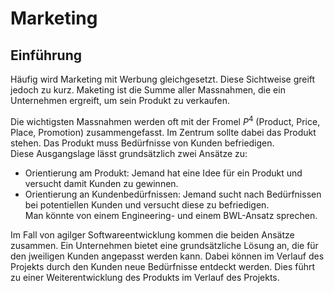 # Marketing

## Einführung

Häufig wird Marketing mit Werbung gleichgesetzt. Diese Sichtweise greift
jedoch zu kurz. Maketing ist die Summe aller Massnahmen, die ein
Unternehmen ergreift, um sein Produkt zu verkaufen.

Die wichtigsten Massnahmen werden oft mit der Fromel $P^4$
(Product, Price, Place, Promotion) zusammengefasst. Im Zentrum sollte
dabei das Produkt stehen. Das Produkt muss Bedürfnisse von Kunden
befriedigen.  
Diese Ausgangslage lässt grundsätzlich zwei Ansätze zu:  
- Orientierung am Produkt: Jemand hat eine Idee für ein Produkt und
  versucht damit Kunden zu gewinnen.
- Orientierung an Kundenbedürfnissen: Jemand sucht nach Bedürfnissen bei
  potentiellen Kunden und versucht diese zu befriedigen.  
Man könnte von einem Engineering- und einem BWL-Ansatz sprechen.

Im Fall von agilger Softwareentwicklung kommen die beiden Ansätze
zusammen. Ein Unternehmen bietet eine grundsätzliche Lösung an, die für
den jweiligen Kunden angepasst werden kann. Dabei können im Verlauf des
Projekts durch den Kunden neue Bedürfnisse entdeckt werden. Dies führt
zu einer Weiterentwicklung des Produkts im Verlauf des Projekts.